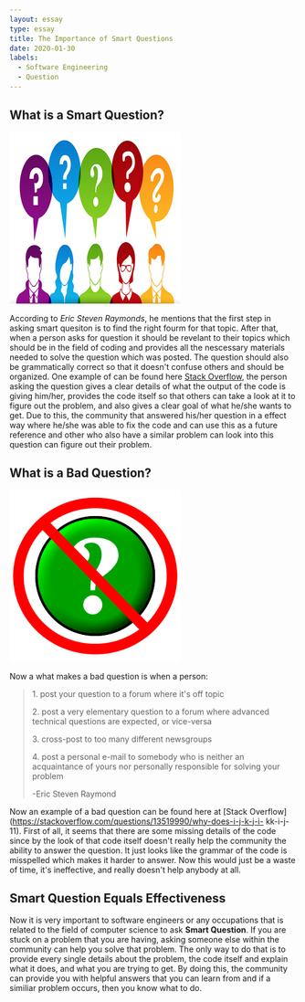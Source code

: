 ```yaml
---
layout: essay
type: essay
title: The Importance of Smart Questions
date: 2020-01-30
labels:
  - Software Engineering
  - Question
---
```


## What is a Smart Question?

<img class="ui tiny left circular floated image" src="../images/smart.png">

According to *Eric Steven Raymonds*, he mentions that the first step in asking smart quesiton is to find the right fourm for that topic. After that, when a person asks for question it should be revelant to their topics which should be in the field of coding and provides all the nescessary materials needed to solve the question which was posted. The question should also be 
grammatically correct so that it doesn't confuse others and should be organized. One example of can be found here [Stack Overflow](https://stackoverflow.com/questions/50867612/unsuccesfully-trying-to-add-integers-of-an-array-in-function-c), the person asking the question gives a clear details of what the output of the code is giving him/her, provides
the code itself so that others can take a look at it to figure out the problem, and also gives a clear goal of what he/she wants to get.
Due to this, the community that answered his/her question in a effect way where he/she was able to fix the code and can use this as a
future reference and other who also have a similar problem can look into this question can figure out their problem.

## What is a Bad Question?

<img class="ui tiny left circular floated image" src="../images/bad.png">

Now a what makes a bad question is when a person: 
<blockquote>
<p>1. post your question to a forum where it's off topic</p>
<p>2. post a very elementary question to a forum where advanced technical questions are expected, or vice-versa</p>
<p>3. cross-post to too many different newsgroups</p>
<p>4. post a personal e-mail to somebody who is neither an acquaintance of yours nor personally responsible for solving your problem</p>
  <footer>-Eric Steven Raymond
</blockquote>
  
Now an example of a bad question can be found here at [Stack Overflow](https://stackoverflow.com/questions/13519990/why-does-i-j-k-j-i-
kk-i-j-11). First of all, it seems that there are some missing details of the code since by the look of that code itself doesn't really 
help the community the ability to answer the question. It just looks like the grammar of the code is misspelled which makes it harder to 
answer. Now this would just be a waste of time, it's ineffective, and really doesn't help anybody at all.

## Smart Question Equals Effectiveness

Now it is very important to software engineers or any occupations that is related to the field of computer science to ask **Smart 
Question**. If you are stuck on a problem that you are having, asking someone else within the community can help you solve that problem. 
The only way to do that is to provide every single details about the problem, the code itself and explain what it does, and what you are 
trying to get. By doing this, the community can provide you with helpful answers that you can learn from and if a similiar problem 
occurs, then you know what to do. 
